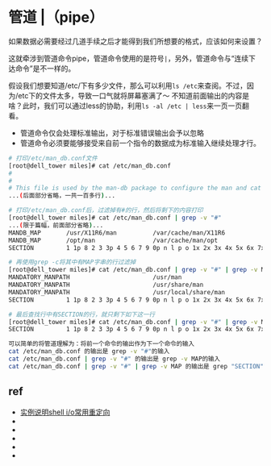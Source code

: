 # 管道 |（pipe）

如果数据必需要经过几道手续之后才能得到我们所想要的格式，应该如何来设置？ 

这就牵涉到管道命令pipe，管道命令使用的是符号`|`，另外，管道命令与“连续下达命令”是不一样的。

假设我们想要知道/etc/下有多少文件，那么可以利用`ls /etc`来查阅。不过，因为/etc下的文件太多，导致一口气就将屏幕塞满了～
不知道前面输出的内容是啥？此时，我们可以通过less的协助，利用`ls -al /etc | less`来一页一页翻看。
- 管道命令仅会处理标准输出，对于标准错误输出会予以忽略
- 管道命令必须要能够接受来自前一个指令的数据成为标准输入继续处理才行。

```sh
# 打印/etc/man_db.conf文件
[root@dell_tower miles]# cat /etc/man_db.conf
#
#
# This file is used by the man-db package to configure the man and cat paths.
...(后面部分省略，一共一百多行)...

# 打印/etc/man_db.conf后，过滤掉有#的行，然后将剩下的内容打印
[root@dell_tower miles]# cat /etc/man_db.conf | grep -v "#"
...(限于篇幅，前面部分省略)...
MANDB_MAP       /usr/X11R6/man          /var/cache/man/X11R6
MANDB_MAP       /opt/man                /var/cache/man/opt
SECTION         1 1p 8 2 3 3p 4 5 6 7 9 0p n l p o 1x 2x 3x 4x 5x 6x 7x 8x

# 再使用grep -c将其中有MAP字串的行过滤掉
[root@dell_tower miles]# cat /etc/man_db.conf | grep -v "#" | grep -v MAP
MANDATORY_MANPATH                       /usr/man
MANDATORY_MANPATH                       /usr/share/man
MANDATORY_MANPATH                       /usr/local/share/man
SECTION         1 1p 8 2 3 3p 4 5 6 7 9 0p n l p o 1x 2x 3x 4x 5x 6x 7x 8x

# 最后查找行中有SECTION的行，就只剩下如下这一行
[root@dell_tower miles]# cat /etc/man_db.conf | grep -v "#" | grep -v MAP | grep "SECTION"
SECTION         1 1p 8 2 3 3p 4 5 6 7 9 0p n l p o 1x 2x 3x 4x 5x 6x 7x 8x

可以简单的将管道理解为：将前一个命令的输出作为下一个命令的输入
cat /etc/man_db.conf 的输出是 grep -v "#"的输入
cat /etc/man_db.conf | grep -v "#" 的输出是 grep -v MAP的输入
cat /etc/man_db.conf | grep -v "#" | grep -v MAP 的输出是 grep "SECTION" 的输入
```



## ref
* [实例说明shell i/o常用重定向](http://blog.51yip.com/shell/1169.html)
* []()
* []()
* []()
* []()
* []()

